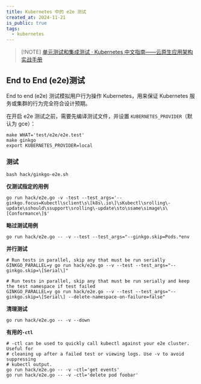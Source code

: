 ```yaml
---
title: Kubernetes 中的 e2e 测试
created_at: 2024-11-21
is_public: true
tags:
  - kubernetes
---
```


> [!NOTE] [单元测试和集成测试 · Kubernetes 中文指南——云原生应用架构实战手册](https://jimmysong.io/kubernetes-handbook/develop/testing.html)

## End to End (e2e)测试

End to end (e2e) 测试模拟用户行为操作 Kubernetes，用来保证 Kubernetes 服务或集群的行为完全符合设计预期。

在开启 e2e 测试之前，需要先编译测试文件，并设置 `KUBERNETES_PROVIDER`（默认为 gce）：

```shell
make WHAT='test/e2e/e2e.test'
make ginkgo
export KUBERNETES_PROVIDER=local
```

### 测试

```shell
bash hack/ginkgo-e2e.sh
```

**仅测试指定的用例**

```
go run hack/e2e.go -v -test --test_args='--ginkgo.focus=Kubectl\sclient\s\[k8s\.io\]\sKubectl\srolling\-update\sshould\ssupport\srolling\-update\sto\ssame\simage\s\[Conformance\]$'
```

**略过测试用例**

```
go run hack/e2e.go -- -v --test --test_args="--ginkgo.skip=Pods.*env
```

**并行测试**

```
# Run tests in parallel, skip any that must be run serially
GINKGO_PARALLEL=y go run hack/e2e.go --v --test --test_args="--ginkgo.skip=\[Serial\]"

# Run tests in parallel, skip any that must be run serially and keep the test namespace if test failed
GINKGO_PARALLEL=y go run hack/e2e.go --v --test --test_args="--ginkgo.skip=\[Serial\] --delete-namespace-on-failure=false"
```

**清理测试**

```
go run hack/e2e.go -- -v --down
```

**有用的`-ctl`**

```
# -ctl can be used to quickly call kubectl against your e2e cluster. Useful for
# cleaning up after a failed test or viewing logs. Use -v to avoid suppressing
# kubectl output.
go run hack/e2e.go -- -v -ctl='get events'
go run hack/e2e.go -- -v -ctl='delete pod foobar'
```
